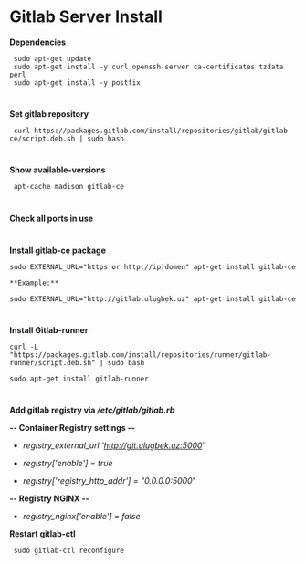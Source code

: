# **Gitlab Server Install**

**Dependencies**

     sudo apt-get update
     sudo apt-get install -y curl openssh-server ca-certificates tzdata perl
     sudo apt-get install -y postfix
#
**Set gitlab repository**

     curl https://packages.gitlab.com/install/repositories/gitlab/gitlab-ce/script.deb.sh | sudo bash
#
**Show available-versions**

     apt-cache madison gitlab-ce 

#
**Check all ports in use**
#
**Install gitlab-ce package**

    sudo EXTERNAL_URL="https or http://ip|domen" apt-get install gitlab-ce
 
    **Example:** 
    
    sudo EXTERNAL_URL="http://gitlab.ulugbek.uz" apt-get install gitlab-ce
#
**Install Gitlab-runner**

    curl -L "https://packages.gitlab.com/install/repositories/runner/gitlab-runner/script.deb.sh" | sudo bash

    sudo apt-get install gitlab-runner
#
**Add gitlab registry via _/etc/gitlab/gitlab.rb_**

**-- Container Registry settings --**

-   _registry_external_url 'http://git.ulugbek.uz:5000_'

-  _registry['enable'] = true_

- _registry['registry_http_addr'] = "0.0.0.0:5000_"

**-- Registry NGINX --**

- _registry_nginx['enable'] = false_

**Restart gitlab-ctl**

     sudo gitlab-ctl reconfigure

